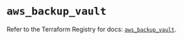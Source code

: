 # `aws_backup_vault`

Refer to the Terraform Registry for docs: [`aws_backup_vault`](https://registry.terraform.io/providers/hashicorp/aws/6.4.0/docs/resources/backup_vault).
